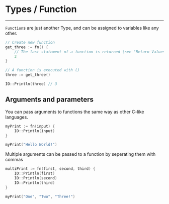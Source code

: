 # Types / Function

----

`Function`s are just another Type, and can be assigned to variables like any other.

```go
// Create new function
get_three := fn() {
	// The last statement of a function is returned (see "Return Values")
	3
}

// A function is executed with ()
three := get_three()

IO::Println(three) // 3
```

## Arguments and parameters

You can pass arguments to functions the same way as other C-like languages.

```go
myPrint := fn(input) {
	IO::Println(input)
}

myPrint("Hello World!")
```

Multiple arguments can be passed to a function by seperating them with commas

```go
multiPrint := fn(first, second, third) {
	IO::Println(first)
	IO::Println(second)
	IO::Println(third)
}

myPrint("One", "Two", "Three!")
```
